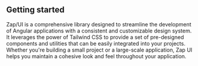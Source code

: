 ## Getting started

Zap/UI is a comprehensive library designed to streamline the development of
Angular applications with a consistent and customizable design system. It
leverages the power of Tailwind CSS to provide a set of pre-designed
components and utilities that can be easily integrated into your projects.
Whether you're building a small project or a large-scale application, Zap UI
helps you maintain a cohesive look and feel throughout your application.